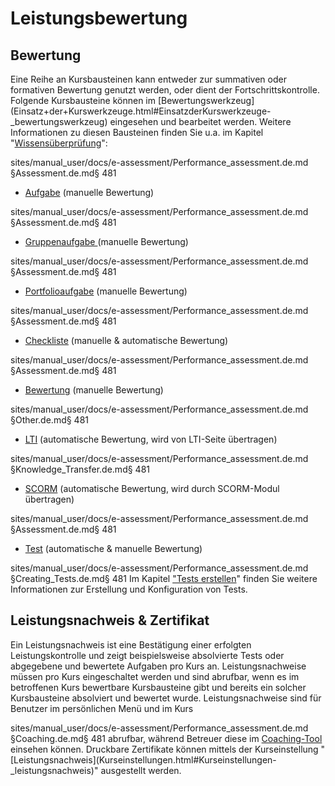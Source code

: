 # Leistungsbewertung

## Bewertung

Eine Reihe an Kursbausteinen kann entweder zur summativen oder formativen
Bewertung genutzt werden, oder dient der Fortschrittskontrolle. Folgende
Kursbausteine können im
[Bewertungswerkzeug](Einsatz+der+Kurswerkzeuge.html#EinsatzderKurswerkzeuge-
_bewertungswerkzeug) eingesehen und bearbeitet werden. Weitere Informationen
zu diesen Bausteinen finden Sie u.a. im Kapitel
"[Wissensüberprüfung](../course_elements/Assessment.de.md)":


sites/manual_user/docs/e-assessment/Performance_assessment.de.md §Assessment.de.md§ 481
  * [Aufgabe](../course_elements/Assessment.de.md#Wissens%C3%BCberpr%C3%BCfung-_task_kursbaustein) (manuelle Bewertung)

sites/manual_user/docs/e-assessment/Performance_assessment.de.md §Assessment.de.md§ 481
  * [Gruppenaufgabe ](../course_elements/Assessment.de.md)(manuelle Bewertung)

sites/manual_user/docs/e-assessment/Performance_assessment.de.md §Assessment.de.md§ 481
  * [Portfolioaufgabe](../course_elements/Assessment.de.md#Wissens%C3%BCberpr%C3%BCfung-_bb_portfolio) (manuelle Bewertung)

sites/manual_user/docs/e-assessment/Performance_assessment.de.md §Assessment.de.md§ 481
  * [Checkliste](../course_elements/Assessment.de.md#Wissens%C3%BCberpr%C3%BCfung-_checklist_kursbaustein) (manuelle & automatische Bewertung)

sites/manual_user/docs/e-assessment/Performance_assessment.de.md §Assessment.de.md§ 481
  * [Bewertung](../course_elements/Assessment.de.md#Wissens%C3%BCberpr%C3%BCfung-_bewertung_kursbaustein) (manuelle Bewertung)

sites/manual_user/docs/e-assessment/Performance_assessment.de.md §Other.de.md§ 481
  * [LTI](../course_elements/Other.de.md#Andere-_lti_kursbaustein) (automatische Bewertung, wird von LTI-Seite übertragen)

sites/manual_user/docs/e-assessment/Performance_assessment.de.md §Knowledge_Transfer.de.md§ 481
  * [SCORM](../course_elements/Knowledge_Transfer.de.md#Wissensvermittlung-_scorm_kursbaustein) (automatische Bewertung, wird durch SCORM-Modul übertragen)

sites/manual_user/docs/e-assessment/Performance_assessment.de.md §Assessment.de.md§ 481
  * [Test](../course_elements/Assessment.de.md#Wissens%C3%BCberpr%C3%BCfung-_test_kursbaustein) (automatische & manuelle Bewertung)


sites/manual_user/docs/e-assessment/Performance_assessment.de.md §Creating_Tests.de.md§ 481
Im Kapitel ["Tests erstellen](Tests+erstellen.html)" finden Sie weitere
Informationen zur Erstellung und Konfiguration von Tests.

## Leistungsnachweis & Zertifikat

Ein Leistungsnachweis ist eine Bestätigung einer erfolgten Leistungskontrolle
und zeigt beispielsweise absolvierte Tests oder abgegebene und bewertete
Aufgaben pro Kurs an. Leistungsnachweise müssen pro Kurs eingeschaltet werden
und sind abrufbar, wenn es im betroffenen Kurs bewertbare Kursbausteine gibt
und bereits ein solcher Kursbausteine absolviert und bewertet wurde.
Leistungsnachweise sind für Benutzer im persönlichen Menü und im Kurs

sites/manual_user/docs/e-assessment/Performance_assessment.de.md §Coaching.de.md§ 481
abrufbar, während Betreuer diese im [Coaching-Tool](Coaching.de.md) einsehen
können. Druckbare Zertifikate können mittels der Kurseinstellung
"[Leistungsnachweis](Kurseinstellungen.html#Kurseinstellungen-
_leistungsnachweis)" ausgestellt werden.

